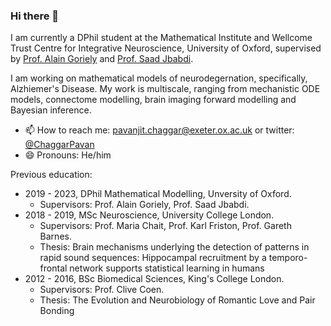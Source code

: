 ### Hi there 👋

I am currently a DPhil student at the Mathematical Institute and Wellcome Trust Centre for Integrative Neuroscience, University of Oxford, supervised by [Prof. Alain Goriely](https://www.maths.ox.ac.uk/people/alain.goriely) and [Prof. Saad Jbabdi](https://users.fmrib.ox.ac.uk/~saad/).

I am working on mathematical models of neurodegernation, specifically, Alzhiemer's Disease. My work is multiscale, ranging from mechanistic ODE models, connectome modelling, brain imaging forward modelling and Bayesian inference. 
    
- 📫 How to reach me: pavanjit.chaggar@exeter.ox.ac.uk or twitter: [@ChaggarPavan](https://twitter.com/ChaggarPavan)
- 😄 Pronouns: He/him

Previous education: 
* 2019 - 2023, DPhil Mathematical Modelling, Unversity of Oxford. 
    *  Supervisors: Prof. Alain Goriely, Prof. Saad Jbabdi.
* 2018 - 2019, MSc Neuroscience, University College London. 
    * Supervisors: Prof. Maria Chait, Prof. Karl Friston, Prof. Gareth Barnes.
    * Thesis: Brain mechanisms underlying the detection of patterns in rapid sound sequences: Hippocampal recruitment by a temporo-frontal network supports statistical learning in humans
* 2012 - 2016, BSc Biomedical Sciences, King's College London. 
    * Supervisors: Prof. Clive Coen.
    * Thesis: The Evolution and Neurobiology of Romantic Love and Pair Bonding


<!--
**PavanChaggar/PavanChaggar** is a ✨ _special_ ✨ repository because its `README.md` (this file) appears on your GitHub profile.

